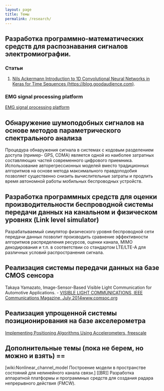 ```yaml
---
layout: page
title: Темы
permalink: /research/
---
```


## Разработка программно-математических средств для распознавания сигналов электромиографии. 
### Статьи 
1. [Nils Ackermann Introduction to 1D Convolutional Neural Networks in Keras for Time Sequences (https://blog.goodaudience.com)](https://blog.goodaudience.com/introduction-to-1d-convolutional-neural-networks-in-keras-for-time-sequences-3a7ff801a2cf).
### EMG signal processing platform
[EMG signal processing platform](https://github.com/estel1/emg_platform)

## Обнаружение шумоподобных сигналов на основе методов параметрического спектрального анализа 
Процедура обнаружения сигнала в системах с кодовым разделением доступа (пример- GPS, CDMA) является одной из наиболее затратных составляющих частей современного цифрового приемника. Использование авторегрессионных моделей вместо традиционных алгоритмов на основе метода максимального правдоподобия позволяет существенно снизить вычислительные затраты и продлить время автономной работы мобильных беспроводных устройств.

## Разработка программных средств для оценки производительности беспроводной системы передачи данных на канальном и физическом уровнях (Link level simulator) 
Разрабатываемый симулятор физического уровня беспроводной сети передачи данных позволит производить сравнение эффективности алгоритмов распределения ресурсов, оценки канала, MIMO декодирования и т.п. в соответствии со стандартом LTE/LTE-A для различных условий распространения сигнала.

## Реализация системы передачи данных на базе CMOS сенсора
Takaya Yamazato, Image-Sensor-Based Visible Light Communication for Automotive Applications. - [VISIBLE LIGHT COMMUNICATIONS, IEEE Communications Magazine, July 2014]( http://www.comsoc.org/files/Publications/Tech%20Focus/2015/auto/1.pdf)www.comsoc.org

## Реализация упрощенной системы позиционирования на базе акселерометра
[Implementing Positioning Algorithms Using
Accelerometers, freescale](http://cache.freescale.com/files/sensors/doc/app_note/AN3397.pdf?fsrch=1&sr=2)

## Дополнительные темы (пока не берем, но можно и взять) ==
[wiki:Nonlinear_channel_model Построение модели в пространстве состояний для нелинейного канала связи.] [[BR]]
Разработка аппаратной платформы и программных средств для создания радара непрерывного действия (FMCW).
